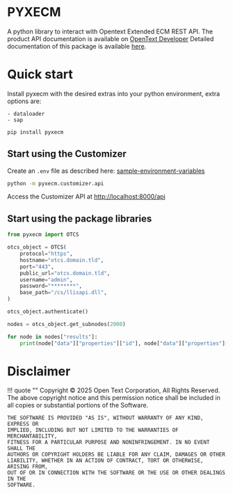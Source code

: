 # PYXECM

A python library to interact with Opentext Extended ECM REST API.
The product API documentation is available on [OpenText Developer](https://developer.opentext.com/ce/products/extendedecm)
Detailed documentation of this package is available [here](https://opentext.github.io/pyxecm/).

# Quick start

Install pyxecm with the desired extras into your python environment, extra options are:

    - dataloader
    - sap

```bash
pip install pyxecm
```

## Start using the Customizer

Create an `.env` file as described here: [sample-environment-variables](customizerapisettings/#sample-environment-variables)

```bash
python -m pyxecm.customizer.api
```


Access the Customizer API at [http://localhost:8000/api](http://localhost:8000/api)


## Start using the package libraries
```python
from pyxecm import OTCS

otcs_object = OTCS(
    protocol="https",
    hostname="otcs.domain.tld",
    port="443",
    public_url="otcs.domain.tld",
    username="admin",
    password="********",
    base_path="/cs/llisapi.dll",
)

otcs_object.authenticate()

nodes = otcs_object.get_subnodes(2000)

for node in nodes["results"]:
    print(node["data"]["properties"]["id"], node["data"]["properties"]["name"])
```


# Disclaimer

!!! quote ""
    Copyright © 2025 Open Text Corporation, All Rights Reserved.
    The above copyright notice and this permission notice shall be included in all
    copies or substantial portions of the Software.

    THE SOFTWARE IS PROVIDED "AS IS", WITHOUT WARRANTY OF ANY KIND, EXPRESS OR
    IMPLIED, INCLUDING BUT NOT LIMITED TO THE WARRANTIES OF MERCHANTABILITY,
    FITNESS FOR A PARTICULAR PURPOSE AND NONINFRINGEMENT. IN NO EVENT SHALL THE
    AUTHORS OR COPYRIGHT HOLDERS BE LIABLE FOR ANY CLAIM, DAMAGES OR OTHER
    LIABILITY, WHETHER IN AN ACTION OF CONTRACT, TORT OR OTHERWISE, ARISING FROM,
    OUT OF OR IN CONNECTION WITH THE SOFTWARE OR THE USE OR OTHER DEALINGS IN THE
    SOFTWARE.
